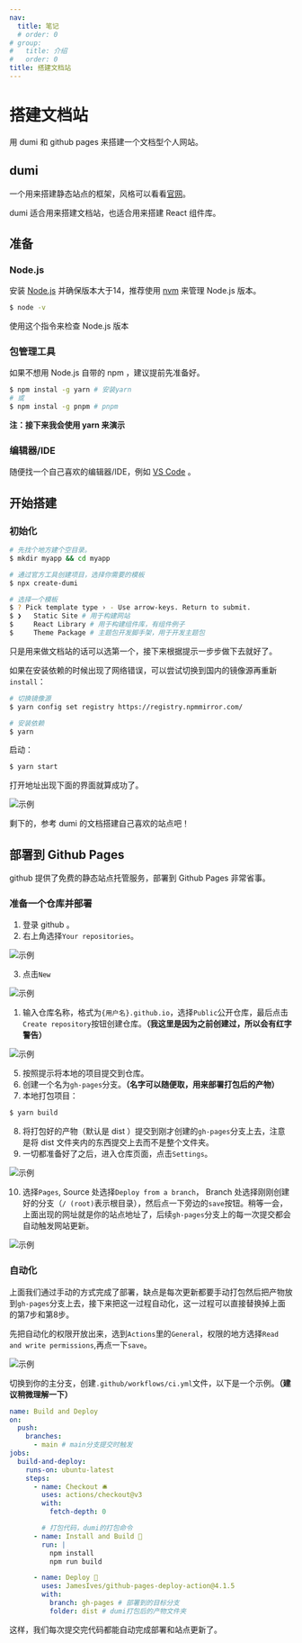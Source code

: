 ```yaml
---
nav:
  title: 笔记
  # order: 0
# group:
#   title: 介绍
#   order: 0
title: 搭建文档站
---
```


# 搭建文档站

用 dumi 和 github pages 来搭建一个文档型个人网站。

## dumi

一个用来搭建静态站点的框架，风格可以看看[官网](https://d.umijs.org)。

dumi 适合用来搭建文档站，也适合用来搭建 React 组件库。

## 准备

### Node.js

安装 [Node.js](https://nodejs.org/en/download) 并确保版本大于14，推荐使用 [nvm](https://github.com/coreybutler/nvm-windows) 来管理 Node.js 版本。

```bash
$ node -v
```

使用这个指令来检查 Node.js 版本

### 包管理工具

如果不想用 Node.js 自带的 npm ，建议提前先准备好。

```bash
$ npm instal -g yarn # 安装yarn
# 或
$ npm instal -g pnpm # pnpm
```

**注：接下来我会使用 yarn 来演示**

### 编辑器/IDE

随便找一个自己喜欢的编辑器/IDE，例如 [VS Code](https://code.visualstudio.com) 。

## 开始搭建

### 初始化

```bash
# 先找个地方建个空目录。
$ mkdir myapp && cd myapp

# 通过官方工具创建项目，选择你需要的模板
$ npx create-dumi

# 选择一个模板
$ ? Pick template type › - Use arrow-keys. Return to submit.
$ ❯   Static Site # 用于构建网站
$     React Library # 用于构建组件库，有组件例子
$     Theme Package # 主题包开发脚手架，用于开发主题包
```

只是用来做文档站的话可以选第一个，接下来根据提示一步步做下去就好了。

如果在安装依赖的时候出现了网络错误，可以尝试切换到国内的镜像源再重新`install`：

```bash
# 切换镜像源
$ yarn config set registry https://registry.npmmirror.com/

# 安装依赖
$ yarn
```

启动：

```bash
$ yarn start
```

打开地址出现下面的界面就算成功了。

![示例](/images/2024-03-06-1.png)

剩下的，参考 dumi 的文档搭建自己喜欢的站点吧！

## 部署到 Github Pages

github 提供了免费的静态站点托管服务，部署到 Github Pages 非常省事。

### 准备一个仓库并部署

1. 登录 github 。
2. 右上角选择`Your repositories`。

![示例](/images/2024-03-06-2.png)

3. 点击`New`

![示例](/images/2024-03-06-3.png)

1. 输入仓库名称，格式为`{用户名}.github.io`，选择`Public`公开仓库，最后点击`Create repository`按钮创建仓库。**（我这里是因为之前创建过，所以会有红字警告）**

![示例](/images/2024-03-06-4.png)

5. 按照提示将本地的项目提交到仓库。
6. 创建一个名为`gh-pages`分支。**（名字可以随便取，用来部署打包后的产物）**
7. 本地打包项目：

```bash
$ yarn build
```

8. 将打包好的产物（默认是 dist ）提交到刚才创建的`gh-pages`分支上去，注意是将 dist 文件夹内的东西提交上去而不是整个文件夹。
9. 一切都准备好了之后，进入仓库页面，点击`Settings`。

![示例](/images/2024-03-06-5.png)

10. 选择`Pages`, Source 处选择`Deploy from a branch`， Branch 处选择刚刚创建好的分支（`/ (root)`表示根目录），然后点一下旁边的`save`按钮。稍等一会，上面出现的网址就是你的站点地址了，后续`gh-pages`分支上的每一次提交都会自动触发网站更新。

![示例](/images/2024-03-06-6.png)

### 自动化

上面我们通过手动的方式完成了部署，缺点是每次更新都要手动打包然后把产物放到`gh-pages`分支上去，接下来把这一过程自动化，这一过程可以直接替换掉上面的第7步和第8步。

先把自动化的权限开放出来，选到`Actions`里的`General`，权限的地方选择`Read and write permissions`,再点一下`save`。

![示例](/images/2024-03-07-1.png)

切换到你的主分支，创建`.github/workflows/ci.yml`文件，以下是一个示例。**（建议稍微理解一下）**

```yaml
name: Build and Deploy
on:
  push:
    branches:
      - main # main分支提交时触发
jobs:
  build-and-deploy:
    runs-on: ubuntu-latest
    steps:
      - name: Checkout 🛎️
        uses: actions/checkout@v3
        with:
          fetch-depth: 0

        # 打包代码，dumi的打包命令
      - name: Install and Build 🔧
        run: |
          npm install
          npm run build

      - name: Deploy 🚀
        uses: JamesIves/github-pages-deploy-action@4.1.5
        with:
          branch: gh-pages # 部署到的目标分支
          folder: dist # dumi打包后的产物文件夹
```

这样，我们每次提交完代码都能自动完成部署和站点更新了。
